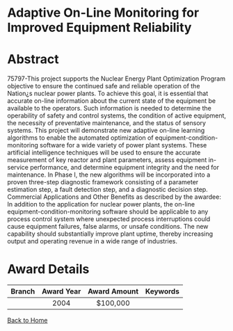 
Adaptive On-Line Monitoring for Improved Equipment Reliability
==============================================================

# Abstract


75797-This project supports the Nuclear Energy Plant Optimization Program objective to ensure the continued safe and reliable operation of the Nation¿s nuclear power plants.  To achieve this goal, it is essential that accurate on-line information about the current state of the equipment be available to the operators.  Such information is needed to determine the operability of safety and control systems, the condition of active equipment, the necessity of preventative maintenance, and the status of sensory systems.  This project will demonstrate new adaptive on-line learning algorithms to enable the automated optimization of equipment-condition-monitoring software for a wide variety of power plant systems.  These artificial intelligence techniques will be used to ensure the accurate measurement of key reactor and plant parameters, assess equipment in-service performance, and determine equipment integrity and the need for maintenance.  In Phase I, the new algorithms will be incorporated into a proven three-step diagnostic framework consisting of a parameter estimation step, a fault detection step, and a diagnostic decision step. Commercial Applications and Other Benefits as described by the awardee:  In addition to the application for nuclear power plants, the on-line equipment-condition-monitoring software should be applicable to any process control system where unexpected process interruptions could cause equipment failures, false alarms, or unsafe conditions.  The new capability should substantially improve plant uptime, thereby increasing output and operating revenue in a wide range of industries.  

# Award Details

|Branch|Award Year|Award Amount|Keywords|
| :---: | :---: | :---: | :---: |
||2004|$100,000||
  
  


[Back to Home](https://github.com/chrischow/dod_sbir_awards/Reports/CC/#911)